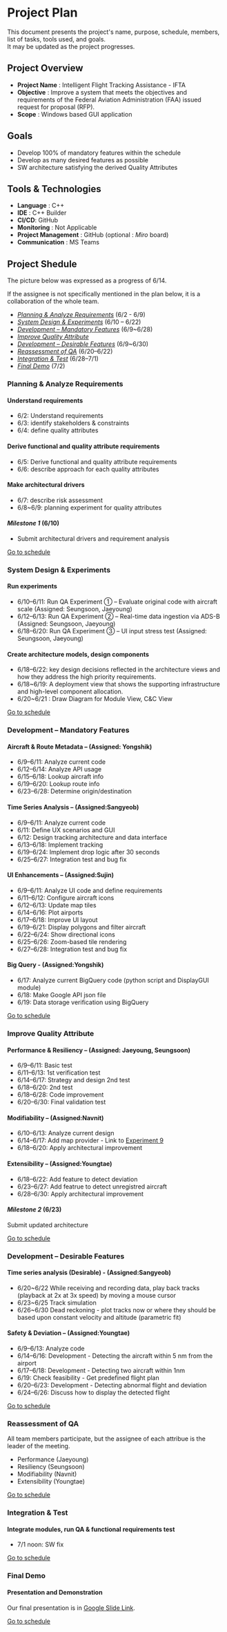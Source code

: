 # Project Plan

This document presents the project's name, purpose, schedule, members, list of tasks, tools used, and goals.  
It may be updated as the project progresses.

## Project Overview

- **Project Name** : Intelligent Flight Tracking Assistance - IFTA
- **Objective** : Improve a system that meets the objectives and requirements of the Federal Aviation Administration (FAA) issued request for proposal (RFP).
- **Scope** : Windows based GUI application

## Goals

- Develop 100% of mandatory features within the schedule
- Develop as many desired features as possible
- SW architecture satisfying the derived Quality Attributes

## Tools & Technologies

- **Language** : C++
- **IDE** : C++ Builder
- **CI/CD**: GitHub
- **Monitoring** : Not Applicable
- **Project Management** : GitHub (optional : *Miro* board)
- **Communication** : MS Teams

## Project Shedule

The picture below was expressed as a progress of 6/14.

<!-- ![image](https://github.com/user-attachments/assets/46d38c02-8838-4a2c-a2a4-19b1c3ce8316) -->

If the assignee is not specifically mentioned in the plan below, it is a collaboration of the whole team.

- [*Planning & Analyze Requirements*](#planning--analyze-requirements) (6/2 - 6/9)
- [*System Design & Experiments*](#system-design--experiments) (6/10 – 6/22)
- [*Development – Mandatory Features*](#development--mandatory-features) (6/9~6/28)
- [*Improve Quality Attribute*](#improve-quality-attribute)
- [*Development – Desirable Features*](#development--desirable-features) (6/9~6/30)
- [*Reassessment of QA*](#reassessment-of-qa) (6/20–6/22)
- [*Integration & Test*](#integration--test) (6/28–7/1)
- [*Final Demo*](#final-demo) (7/2)



### Planning & Analyze Requirements

#### Understand requirements
- 6/2: Understand requirements
- 6/3: identify stakeholders & constraints
- 6/4: define quality attributes

#### Derive functional and quality attribute requirements
- 6/5: Derive functional and quality attribute requirements
- 6/6: describe approach for each quality attributes

#### Make architectural drivers
- 6/7: describe risk assessment
- 6/8~6/9: planning experiment for quality attributes

#### *Milestone 1* (6/10)
- Submit architectural drivers and requirement analysis

[Go to schedule](#project-shedule)



### System Design & Experiments

#### Run experiments

- 6/10–6/11: Run QA Experiment ① – Evaluate original code with aircraft scale (Assigned: Seungsoon, Jaeyoung)
- 6/12–6/13: Run QA Experiment ② – Real-time data ingestion via ADS-B  (Assigned: Seungsoon, Jaeyoung)
- 6/18–6/20: Run QA Experiment ③ – UI input stress test  (Assigned: Seungsoon, Jaeyoung)

#### Create architecture models, design components

-	6/18–6/22: key design decisions reflected in the architecture views and how they address the high priority requirements.
-	6/18~6/19: A deployment view that shows the supporting infrastructure and high-level component allocation.
-	6/20~6/21 : Draw Diagram for Module View, C&C View

[Go to schedule](#project-shedule)



### Development – Mandatory Features

#### Aircraft & Route Metadata – (Assigned: Yongshik)
- 6/9–6/11: Analyze current code
- 6/12–6/14: Analyze API usage
- 6/15–6/18: Lookup aircraft info
- 6/19–6/20: Lookup route info
- 6/23–6/28: Determine origin/destination

#### Time Series Analysis – (Assigned:Sangyeob)
- 6/9–6/11: Analyze current code
- 6/11: Define UX scenarios and GUI
- 6/12: Design tracking architecture and data interface
- 6/13–6/18: Implement tracking
- 6/19–6/24: Implement drop logic after 30 seconds
- 6/25–6/27: Integration test and bug fix

#### UI Enhancements –  (Assigned:Sujin)
- 6/9–6/11: Analyze UI code and define requirements
- 6/11–6/12: Configure aircraft icons
- 6/12–6/13: Update map tiles
- 6/14–6/16: Plot airports
- 6/17–6/18: Improve UI layout
- 6/19–6/21: Display polygons and filter aircraft
- 6/22–6/24: Show directional icons
- 6/25–6/26: Zoom-based tile rendering
- 6/27–6/28: Integration test and bug fix

#### Big Query -  (Assigned:Yongshik)
- 6/17: Analyze current BigQuery code (python script and DisplayGUI module)
- 6/18: Make Google API json file
- 6/19: Data storage verification using BigQuery

[Go to schedule](#project-shedule)



### Improve Quality Attribute

#### Performance & Resiliency –  (Assigned: Jaeyoung, Seungsoon)
- 6/9–6/11: Basic test
- 6/11–6/13: 1st verification test
- 6/14–6/17: Strategy and design 2nd test
- 6/18–6/20: 2nd test
- 6/18–6/28: Code improvement
- 6/20–6/30: Final validation test

#### Modifiability –  (Assigned:Navnit)
- 6/10–6/13: Analyze current design
- 6/14–6/17: Add map provider - Link to [Experiment 9](./experiments/exp09-new-map.md)
- 6/18–6/20: Apply architectural improvement

#### Extensibility –  (Assigned:Youngtae)
- 6/18–6/22: Add feature to detect deviation  
- 6/23–6/27: Add featrue to detect unregistred aircraft
- 6/28–6/30: Apply architectural improvement

#### *Milestone 2* (6/23)

Submit updated architecture

[Go to schedule](#project-shedule)



### Development – Desirable Features

#### Time series analysis (Desirable) -  (Assigned:Sangyeob)
 - 6/20~6/22 While receiving and recording data, play back tracks (playback at 2x at 3x speed) by moving a mouse cursor
 - 6/23~6/25 Track simulation
 - 6/26~6/30 Dead reckoning - plot tracks now or where they should be based upon constant velocity and altitude (parametric fit)


#### Safety & Deviation –  (Assigned:Youngtae)
- 6/9–6/13: Analyze code  
- 6/14–6/16: Development - Detecting the aircraft within 5 nm from the airport  
- 6/17–6/18: Development - Detecting two aircraft within 1nm  
- 6/19: Check feasibility - Get predefined flight plan  
- 6/20–6/23: Development - Detecting abnormal flight and deviation  
- 6/24–6/26: Discuss how to display the detected flight 

[Go to schedule](#project-shedule)



### Reassessment of QA

All team members participate, but the assignee of each attribue is the leader of the meeting.

 - Performance (Jaeyoung)
 - Resiliency (Seungsoon)
 - Modifiability (Navnit)
 - Extensibility (Youngtae)

[Go to schedule](#project-shedule)




### Integration & Test

#### Integrate modules, run QA & functional requirements test

- 7/1 noon: SW fix

[Go to schedule](#project-shedule)



### Final Demo

#### Presentation and Demonstration

Our final presentation is in [Google Slide Link](https://docs.google.com/presentation/d/1uCBuazzTcBPUN7PpB5gjWluY5R7if3t0NAmvF9Qv5iM/edit?usp=sharing).

[Go to schedule](#project-shedule)
